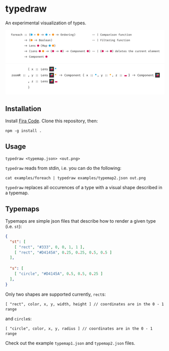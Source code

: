 # typedraw

An experimental visualization of types.

![Type visualization 1](images/out.png)
![Type visualization 2](images/out-2.png)

## Installation

Install [Fira Code](https://github.com/tonsky/FiraCode). Clone this repository, then:

    npm -g install .

## Usage

    typedraw <typemap.json> <out.png>

`typedraw` reads from stdin, i.e. you can do the following:

    cat examples/foreach | typedraw examples/typemap2.json out.png

`typedraw` replaces all occurences of a type with a visual shape described in
a typemap.

## Typemaps

Typemaps are simple json files that describe how to render a given type
(i.e. `st`):

```json
{
  "st": [
    [ "rect", "#333", 0, 0, 1, 1 ],
    [ "rect", "#D4145A", 0.25, 0.25, 0.5, 0.5 ]
  ],

  "s": [
    [ "circle", "#D4145A", 0.5, 0.5, 0.25 ]
  ],
}
```

Only two shapes are supported currently, `rect`s:

    [ "rect", color, x, y, width, height ] // coordinates are in the 0 - 1 range

and `circle`s:

    [ "circle", color, x, y, radius ] // coordinates are in the 0 - 1 range

Check out the example `typemap1.json` and `typemap2.json` files.